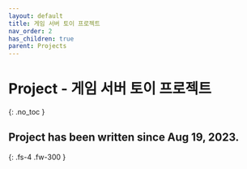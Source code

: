 ```yaml
---
layout: default
title: 게임 서버 토이 프로젝트
nav_order: 2
has_children: true
parent: Projects
---
```


# Project - 게임 서버 토이 프로젝트
{: .no_toc }

## Project has been written since Aug 19, 2023.
{: .fs-4 .fw-300 }

<br>